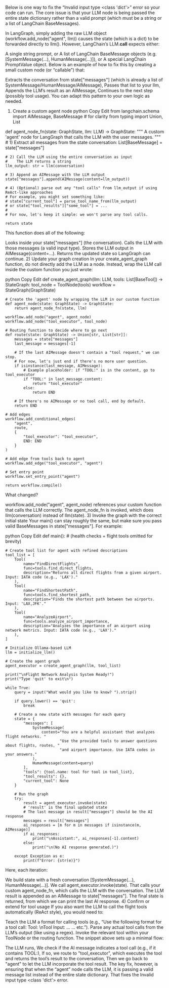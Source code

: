 Below is one way to fix the “Invalid input type <class 'dict'>” error so your code can run. The core issue is that your LLM node is being passed the entire state dictionary rather than a valid prompt (which must be a string or a list of LangChain BaseMessages).

In LangGraph, simply adding the raw LLM object (workflow.add_node("agent", llm)) causes the state (which is a dict) to be forwarded directly to llm(). However, LangChain’s LLM.__call__ expects either:

A single string prompt, or
A list of LangChain BaseMessage objects (e.g. [SystemMessage(...), HumanMessage(...)]), or
A special LangChain PromptValue object.
Below is an example of how to fix this by creating a small custom node (or “callable”) that:

Extracts the conversation from state["messages"] (which is already a list of SystemMessage/HumanMessage/AIMessage),
Passes that list to your llm,
Appends the LLM’s result as an AIMessage,
Continues to the next step (possibly tool usage).
You can adapt this pattern to your own logic as needed.

1) Create a custom agent node
python
Copy
Edit
from langchain.schema import AIMessage, BaseMessage  # for clarity
from typing import Union, List

def agent_node_fn(state: GraphState, llm: LLM) -> GraphState:
    """
    A custom 'agent' node for LangGraph that calls the LLM with the user messages.
    """
    # 1) Extract all messages from the state
    conversation: List[BaseMessage] = state["messages"]

    # 2) Call the LLM using the entire conversation as input
    #    The LLM returns a string
    llm_output: str = llm(conversation)

    # 3) Append an AIMessage with the LLM output
    state["messages"].append(AIMessage(content=llm_output))

    # 4) (Optional) parse out any "tool calls" from llm_output if using ReAct-like approaches
    # For example, you might set something like:
    # state["current_tool"] = parse_tool_name_from(llm_output)
    # or state["tool_results"]["some_tool"] = ...
    #
    # For now, let's keep it simple: we won't parse any tool calls.

    return state
This function does all of the following:

Looks inside your state["messages"] (the conversation).
Calls the LLM with those messages (a valid input type).
Stores the LLM output in AIMessage(content=...).
Returns the updated state so LangGraph can continue.
2) Update your graph creation
In your create_agent_graph function, do not directly add the LLM as a node. Instead, wrap the LLM call inside the custom function you just wrote:

python
Copy
Edit
def create_agent_graph(llm: LLM, tools: List[BaseTool]) -> StateGraph:
    tool_node = ToolNode(tools)
    workflow = StateGraph(GraphState)

    # Create the 'agent' node by wrapping the LLM in our custom function
    def agent_node(state: GraphState) -> GraphState:
        return agent_node_fn(state, llm)

    workflow.add_node("agent", agent_node)
    workflow.add_node("tool_executor", tool_node)

    # Routing function to decide where to go next
    def route(state: GraphState) -> Union[str, List[str]]:
        messages = state["messages"]
        last_message = messages[-1]
        
        # If the last AIMessage doesn't contain a "tool request," we can stop.
        # For now, let's just end if there's no more user question.
        if isinstance(last_message, AIMessage):
            # Example placeholder: if "TOOL:" is in the content, go to tool_executor
            if "TOOL:" in last_message.content:
                return "tool_executor"
            else:
                return END
        
        # If there's no AIMessage or no tool call, end by default.
        return END

    # Add edges
    workflow.add_conditional_edges(
        "agent",
        route,
        {
            "tool_executor": "tool_executor",
            END: END
        }
    )

    # Add edge from tools back to agent
    workflow.add_edge("tool_executor", "agent")

    # Set entry point
    workflow.set_entry_point("agent")

    return workflow.compile()
What changed?

workflow.add_node("agent", agent_node) references your custom function that calls the LLM correctly.
The agent_node_fn is invoked, which does llm(conversation) instead of llm(state).
3) Invoke the graph with the correct initial state
Your main() can stay roughly the same, but make sure you pass valid BaseMessages in state["messages"]. For example:

python
Copy
Edit
def main():
    # (health checks + flight tools omitted for brevity)

    # Create tool list for agent with refined descriptions
    tool_list = [
        Tool(
            name="FindDirectFlights",
            func=tools.find_direct_flights,
            description="Returns all direct flights from a given airport. Input: IATA code (e.g., 'LAX')."
        ),
        Tool(
            name="FindShortestPath",
            func=tools.find_shortest_path,
            description="Finds the shortest path between two airports. Input: 'LAX,JFK'."
        ),
        Tool(
            name="AnalyzeAirport",
            func=tools.analyze_airport_importance,
            description="Analyzes the importance of an airport using network metrics. Input: IATA code (e.g., 'LAX')."
        ),
    ]

    # Initialize Ollama-based LLM
    llm = initialize_llm()

    # Create the agent graph
    agent_executor = create_agent_graph(llm, tool_list)

    print("\nFlight Network Analysis System Ready!")
    print("Type 'quit' to exit\n")

    while True:
        query = input("What would you like to know? ").strip()
        
        if query.lower() == 'quit':
            break
        
        # Create a new state with messages for each query
        state = {
            "messages": [
                SystemMessage(
                    content="You are a helpful assistant that analyzes flight networks. "
                            "Use the provided tools to answer questions about flights, routes, "
                            "and airport importance. Use IATA codes in your answers."
                ),
                HumanMessage(content=query)
            ],
            "tools": {tool.name: tool for tool in tool_list},
            "tool_results": {},
            "current_tool": None
        }
        
        # Run the graph
        try:
            result = agent_executor.invoke(state)
            # 'result' is the final updated state
            # The last message in result["messages"] should be the AI response
            messages = result["messages"]
            ai_responses = [m for m in messages if isinstance(m, AIMessage)]
            if ai_responses:
                print("\nAssistant:", ai_responses[-1].content)
            else:
                print("\n(No AI response generated.)")

        except Exception as e:
            print(f"Error: {str(e)}")
Here, each iteration:

We build state with a fresh conversation [SystemMessage(...), HumanMessage(...)].
We call agent_executor.invoke(state).
That calls your custom agent_node_fn, which calls the LLM with the conversation.
The LLM result is appended as an AIMessage to state["messages"].
The final state is returned, from which we can print the last AI response.
4) Confirm or extend for tool usage
If you also want the LLM to call the flight tools automatically (ReAct style), you would need to:

Teach the LLM a format for calling tools (e.g., “Use the following format for a tool call: Tool: <ToolName>\nTool Input: ... … etc.”).
Parse any actual tool calls from the LLM’s output (like using a regex).
Invoke the relevant tool within your ToolNode or the routing function.
The snippet above sets up a minimal flow:

The LLM runs,
We check if the AI message indicates a tool call (e.g., if it contains TOOL:),
If so, we route to "tool_executor", which executes the tool and returns the tool’s result to the conversation,
Then we go back to "agent" to let the LLM incorporate the tool result.
The key fix, however, is ensuring that when the “agent” node calls the LLM, it is passing a valid message list instead of the entire state dictionary. That fixes the Invalid input type <class 'dict'> error.

